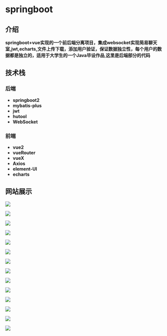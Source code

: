 # springboot

## 介绍

**springboot+vue实现的一个前后端分离项目，集成websocket实现简易聊天室,jwt,echarts,文件上传下载，添加用户验证，保证数据独立性，每个用户的数据都是独立的，适用于大学生的一个Java毕设作品**,**这里是后端部分的代码**

## 技术栈

### 后端

- **springboot2**
- **mybatis-plus**
- **jwt**
- **hutool**
- **WebSocket**

### 前端

- **vue2**
- **vueRouter**
- **vueX**
- **Axios**
- **element-UI**
- **echarts**

## 网站展示

![](README.assets/1.png)

![](README.assets/2.png)

![](README.assets/3.png)

![](README.assets/4.png)

![](README.assets/5.png)

![](README.assets/6.png)

![](README.assets/7.png)

![](README.assets/8.png)

![](README.assets/9.png)

![](README.assets/10.png)

![](README.assets/15.png)

![](README.assets/11.png)

![](README.assets/14.png)

![](README.assets/13.png)
